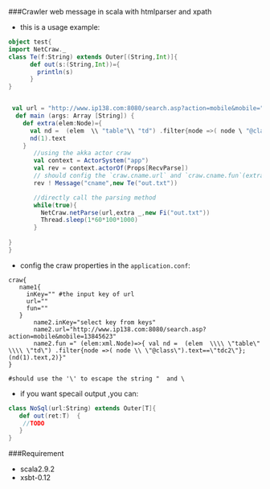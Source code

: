 ###Crawler web message in scala with htmlparser and xpath

* this is a usage example:

```scala
object test{
import NetCraw._
class Te(f:String) extends Outer[(String,Int)]{
      def out(s:(String,Int))={
        println(s)
      }
}


 val url = "http://www.ip138.com:8080/search.asp?action=mobile&mobile="
  def main (args: Array [String]) {
    def extra(elem:Node)={
      val nd =  (elem  \\ "table"\\ "td") .filter{node =>( node \ "@class").text=="tdc2"}
      nd(1).text
    } 
       //using the akka actor craw 
       val context = ActorSystem("app")
       val rev = context.actorOf(Props[RecvParse])
       // should config the `craw.cname.url` and `craw.cname.fun`(extracting xml node function) in the `application.conf` 
       rev ! Message("cname",new Te("out.txt")) 

       //directly call the parsing method
       while(true){
         NetCraw.netParse(url,extra _,new Fi("out.txt"))
         Thread.sleep(1*60*100*1000)
       } 
      
}
}

```

* config the craw properties in the `application.conf`:

```properties
craw{
   name1{
     inKey="" #the input key of url
     url=""
     fun=""
   }
       name2.inKey="select key from keys"
       name2.url="http://www.ip138.com:8080/search.asp?action=mobile&mobile=13845623"
       name2.fun =" (elem:xml.Node)=>{ val nd =  (elem  \\\\ \"table\" \\\\ \"td\") .filter{node =>( node \\ \"@class\").text==\"tdc2\"}; (nd(1).text,2)}"
}

#should use the '\' to escape the string "  and \
```

* if you want specail output ,you can:

```scala
class NoSql(url:String) extends Outer[T]{
   def out(ret:T)  {
    //TODO
   }
}

```

###Requirement
* scala2.9.2
* xsbt-0.12

